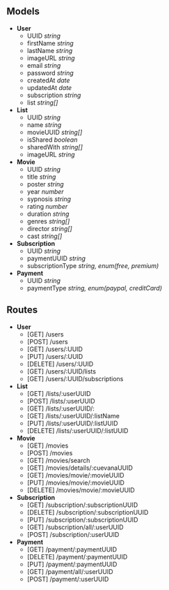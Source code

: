 ## Models
- **User**
    - UUID *string*
    - firstName *string*
    - lastName *string*
    - imageURL *string*
    - email *string*
    - password *string*
    - createdAt *date*
    - updatedAt *date*
    - subscription *string*
    - list *string[]*
- **List**
    - UUID *string*
    - name *string*
    - movieUUID *string[]*
    - isShared *boolean*
    - sharedWith *string[]*
    - imageURL *string*
- **Movie**
    - UUID *string*
    - title *string*
    - poster *string*
    - year *number*
    - sypnosis *string*
    - rating *number*
    - duration *string*
    - genres *string[]*
    - director *string[]*
    - cast *string[]*
- **Subscription**
    - UUID *string*
    - paymentUUID *string*
    - subscriptionType *string, enum(free, premium)*
- **Payment**
    - UUID *string*
    - paymentType *string, enum(paypal, creditCard)*
## Routes
- **User**
    - [GET] /users
    - [POST] /users
    - [GET] /users/:UUID
    - [PUT] /users/:UUID
    - [DELETE] /users/:UUID
    - [GET] /users/:UUID/lists
    - [GET] /users/:UUID/subscriptions
- **List**
    - [GET] /lists/:userUUID
    - [POST] /lists/:userUUID
    - [GET] /lists/:userUUID/:
    - [GET] /lists/:userUUID/:listName
    - [PUT] /lists/:userUUID/:listUUID
    - [DELETE] /lists/:userUUID/:listUUID
- **Movie**
    - [GET] /movies
    - [POST] /movies
    - [GET] /movies/search
    - [GET] /movies/details/:cuevanaUUID
    - [GET] /movies/movie/:movieUUID
    - [PUT] /movies/movie/:movieUUID
    - [DELETE] /movies/movie/:movieUUID
- **Subscription**
    - [GET] /subscription/:subscriptionUUID
    - [DELETE] /subscription/:subscriptionUUID
    - [PUT] /subscription/:subscriptionUUID
    - [GET] /subscription/all/:userUUID
    - [POST] /subscription/:userUUID
- **Payment**
    - [GET] /payment/:paymentUUID
    - [DELETE] /payment/:paymentUUID
    - [PUT] /payment/:paymentUUID
    - [GET] /payment/all/:userUUID
    - [POST] /payment/:userUUID